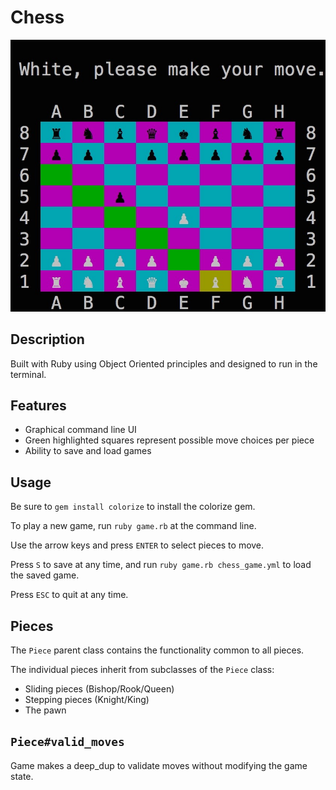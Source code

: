 # Chess

![chess-ss](chess-screenshot.jpg)

## Description

Built with Ruby using Object Oriented principles and designed to run in the terminal.

## Features

* Graphical command line UI
* Green highlighted squares represent possible move choices per piece
* Ability to save and load games

## Usage

Be sure to `gem install colorize` to install the colorize gem.

To play a new game, run `ruby game.rb` at the command line.

Use the arrow keys and press `ENTER` to select pieces to move.

Press `S` to save at any time, and run `ruby game.rb chess_game.yml` to load the saved game.

Press `ESC` to quit at any time.

## Pieces

The `Piece` parent class contains the functionality common to all pieces.

The individual pieces inherit from subclasses of the `Piece` class:

* Sliding pieces (Bishop/Rook/Queen)
* Stepping pieces (Knight/King)
* The pawn

## `Piece#valid_moves`

Game makes a deep_dup to validate moves without modifying the game state.
